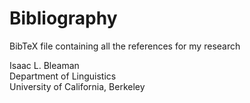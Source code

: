 # Bibliography

BibTeX file containing all the references for my research

Isaac L. Bleaman  
Department of Linguistics  
University of California, Berkeley
